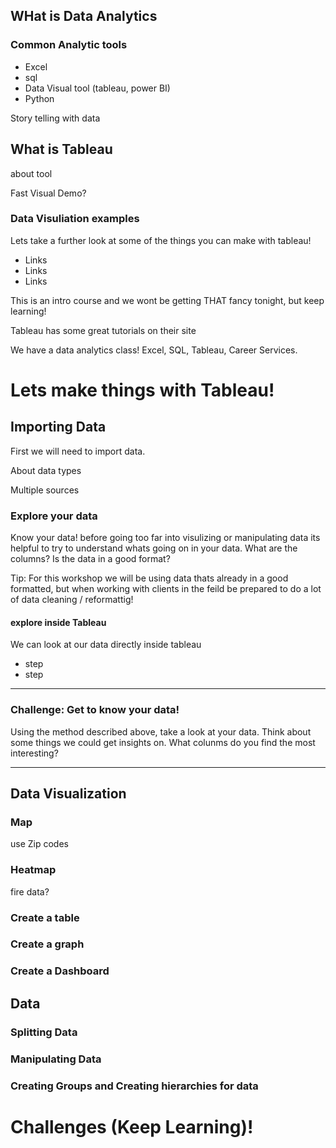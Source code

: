 

## WHat is Data Analytics

### Common Analytic tools 

- Excel
- sql
- Data Visual tool (tableau, power BI)
- Python


Story telling with data

## What is Tableau
about tool

Fast Visual Demo?

### Data Visuliation examples

Lets take a further look at some of the things you can make with tableau!


- Links
- Links
- Links


This is an intro course and we wont be getting THAT fancy tonight, but keep learning!

Tableau has some great tutorials on their site

We have a data analytics class! Excel, SQL, Tableau, Career Services.


# Lets make things with Tableau!



## Importing Data

First we will need to import data. 

About data types

Multiple sources


### Explore your data

Know your data! before going too far into visulizing or manipulating data its helpful to try to understand whats going on in your data. What are the columns? Is the data in a good format?

Tip: For this workshop we will be using data thats already in a good formatted, but when working with clients in the feild be prepared to do a lot of data cleaning / reformattig!

#### explore inside Tableau

We can look at our data directly inside tableau

- step
- step


------
### Challenge: Get to know your data!

Using the method described above, take a look at your data.
Think about some things we could get insights on. What colunms do you find the most interesting?

------


## Data Visualization

### Map
use Zip codes

### Heatmap
fire data?

###  Create a table

### Create a graph

### Create a Dashboard
 



## Data 

### Splitting Data

### Manipulating Data

###  Creating Groups and Creating hierarchies for data



# Challenges (Keep Learning)!






